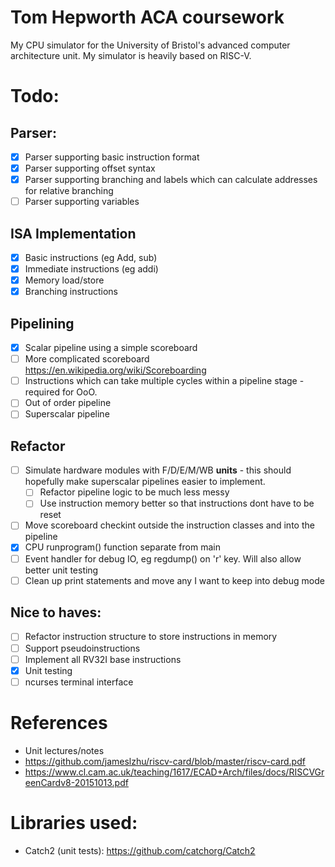 # Tom Hepworth ACA coursework

My CPU simulator for the University of Bristol's advanced computer architecture unit. My simulator is heavily based on RISC-V.

# Todo:

## Parser:

-   [x] Parser supporting basic instruction format
-   [x] Parser supporting offset syntax
-   [x] Parser supporting branching and labels which can calculate addresses for relative branching
-   [ ] Parser supporting variables

## ISA Implementation

-   [x] Basic instructions (eg Add, sub)
-   [x] Immediate instructions (eg addi)
-   [x] Memory load/store
-   [x] Branching instructions

## Pipelining

-   [x] Scalar pipeline using a simple scoreboard
-   [ ] More complicated scoreboard https://en.wikipedia.org/wiki/Scoreboarding
-   [ ] Instructions which can take multiple cycles within a pipeline stage - required for OoO.
-   [ ] Out of order pipeline
-   [ ] Superscalar pipeline

## Refactor

-   [ ] Simulate hardware modules with F/D/E/M/WB **units** - this should hopefully make superscalar pipelines easier to implement.
    -   [ ] Refactor pipeline logic to be much less messy
    -   [ ] Use instruction memory better so that instructions dont have to be reset
-   [ ] Move scoreboard checkint outside the instruction classes and into the pipeline
-   [x] CPU runprogram() function separate from main
-   [ ] Event handler for debug IO, eg regdump() on 'r' key. Will also allow better unit testing
-   [ ] Clean up print statements and move any I want to keep into debug mode

## Nice to haves:

-   [ ] Refactor instruction structure to store instructions in memory
-   [ ] Support pseudoinstructions
-   [ ] Implement all RV32I base instructions
-   [x] Unit testing
-   [ ] ncurses terminal interface

# References

-   Unit lectures/notes
-   https://github.com/jameslzhu/riscv-card/blob/master/riscv-card.pdf
-   https://www.cl.cam.ac.uk/teaching/1617/ECAD+Arch/files/docs/RISCVGreenCardv8-20151013.pdf

# Libraries used:

-   Catch2 (unit tests): https://github.com/catchorg/Catch2
